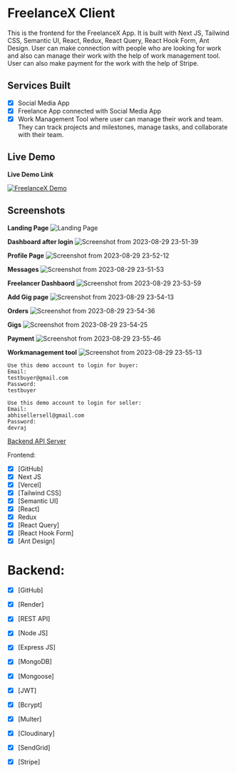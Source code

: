 # FreelanceX Client
This is the frontend for the FreelanceX App. It is built with Next JS, Tailwind CSS, Semantic UI, React, Redux, React Query, React Hook Form, Ant Design. User can make connection with people who are looking for work and also can manage their work with the help of work management tool. User can also make payment for the work with the help of Stripe.

## Services Built
- [x] Social Media App
- [x] Freelance App connected with Social Media App
- [x] Work Management Tool where user can manage their work and team. They can track projects and milestones, manage tasks, and collaborate with their team.

## Live Demo
**Live Demo Link**

[![FreelanceX Demo](https://img.shields.io/badge/Demo-Button-blue.svg)](https://social-freelance-client.vercel.app/demo)



## Screenshots


**Landing Page**
![Landing Page](https://github.com/devraj4522/social-freelancer-service/assets/55313450/d7acb647-f1b5-4ccf-98df-6737758e8fdd)

**Dashboard after login**
![Screenshot from 2023-08-29 23-51-39](https://github.com/devraj4522/social-freelancer-service/assets/55313450/3f68bd25-f7a4-4154-ad8d-954c16e797c5)

**Profile Page**
![Screenshot from 2023-08-29 23-52-12](https://github.com/devraj4522/social-freelancer-service/assets/55313450/f48ca44c-d2a0-40ca-b2a7-c5c7be65261f)

**Messages**
![Screenshot from 2023-08-29 23-51-53](https://github.com/devraj4522/social-freelancer-service/assets/55313450/ef4cafbc-3b7a-4037-90ab-2808f17c0d62)


**Freelancer Dashbaord**
![Screenshot from 2023-08-29 23-53-59](https://github.com/devraj4522/social-freelancer-service/assets/55313450/b3bf30c7-6fa0-4434-97d4-dcf010e9c5d1)

**Add Gig page**
![Screenshot from 2023-08-29 23-54-13](https://github.com/devraj4522/social-freelancer-service/assets/55313450/9e04f81c-04fa-4e17-bef0-73352ac867e2)


**Orders**
![Screenshot from 2023-08-29 23-54-36](https://github.com/devraj4522/social-freelancer-service/assets/55313450/dfbcae98-c617-4d53-b329-0fa8e263e3fb)

**Gigs**
![Screenshot from 2023-08-29 23-54-25](https://github.com/devraj4522/social-freelancer-service/assets/55313450/edee6c41-ee53-4868-9c5e-6202c87d2d13)

**Payment**
![Screenshot from 2023-08-29 23-55-46](https://github.com/devraj4522/social-freelancer-service/assets/55313450/f26c81e3-6496-49a6-9c0c-57aef1d439bb)

**Workmanagement tool**
![Screenshot from 2023-08-29 23-55-13](https://github.com/devraj4522/social-freelancer-service/assets/55313450/29060e56-a9c9-43df-b8e4-0a363d18a0b0)


```
Use this demo account to login for buyer:
Email:
testbuyer@gmail.com
Password:
testbuyer

Use this demo account to login for seller:
Email:
abhisellersell@gmail.com
Password:
devraj
```
[Backend API Server](https://freelance-api-e05a.onrender.com/)


Frontend:
- [x] [GitHub]
- [x] Next JS
- [x] [Vercel]
- [x] [Tailwind CSS]
- [x] [Semantic UI]
- [x] [React]
- [X] Redux
- [x] [React Query]
- [x] [React Hook Form]
- [x] [Ant Design]

# Backend:
- [x] [GitHub]
- [x] [Render]
- [x] [REST API]
- [x] [Node JS]
- [x] [Express JS]
- [x] [MongoDB]
- [x] [Mongoose]
- [x] [JWT]
- [x] [Bcrypt]
- [x] [Multer]
- [x] [Cloudinary]
- [x] [SendGrid]
- [x] [Stripe]

